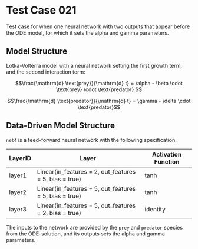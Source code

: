 # Test Case 021

Test case for when one neural network with two outputs that appear before the ODE model, for which it sets the alpha and gamma parameters.

## Model Structure

Lotka-Volterra model with a neural network setting the first growth term, and the second interaction term:

$$\frac{\mathrm{d} \text{prey}}{\mathrm{d} t} = \alpha - \beta \cdot \text{prey} \cdot \text{predator} $$

$$\frac{\mathrm{d} \text{predator}}{\mathrm{d} t} = \gamma - \delta \cdot \text{predator}$$

## Data-Driven Model Structure

`net4` is a feed-forward neural network with the following specification:

| LayerID | Layer                                                  | Activation Function |
|---------|--------------------------------------------------------|---------------------|
| layer1  | Linear(in_features = 2, out_features = 5, bias = true) | tanh                |
| layer2  | Linear(in_features = 5, out_features = 5, bias = true) | tanh                |
| layer3  | Linear(in_features = 5, out_features = 2, bias = true) | identity            |

The inputs to the network are provided by the `prey` and `predator` species from the ODE-solution, and its outputs sets the alpha and gamma parameters.
